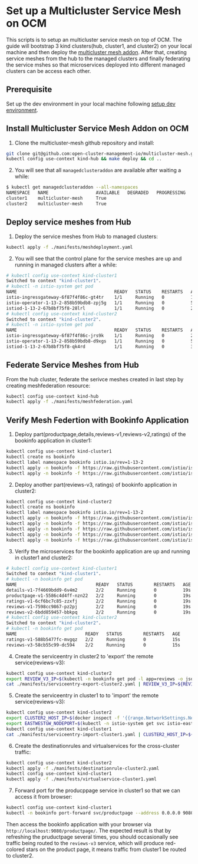 # Set up a Multicluster Service Mesh on OCM

This scripts is to setup an multicluster service mesh on top of OCM. The guide will bootstrap 3 kind clusters(hub, cluster1, and cluster2) on your local machine and then deploy the [multicluster mesh addon](https://github.com/open-cluster-management-io/multicluster-mesh). After that, creating service meshes from the hub to the managed clusters and finally federating the service mshes so that microservices deployed into different managed clusters can be access each other.

## Prerequisite

Set up the dev environment in your local machine following [setup dev environment](../setup-dev-environment).

## Install Multicluster Service Mesh Addon on OCM

1. Clone the multicluster-mesh github repository and install:

```bash
git clone git@github.com:open-cluster-management-io/multicluster-mesh.git && cd multicluster-mesh
kubectl config use-context kind-hub && make deploy && cd ..
```

2. You will see that all `managedclusteraddon` are available after waiting a while:

```bash
$ kubectl get managedclusteraddon --all-namespaces
NAMESPACE   NAME                  AVAILABLE   DEGRADED   PROGRESSING
cluster1    multicluster-mesh     True
cluster2    multicluster-mesh     True
```

## Deploy service meshes from Hub

1. Deploy the service meshes from Hub to managed clusters:

```bash
kubectl apply -f ./manifests/meshdeployment.yaml
```

2. You will see that the control plane for the service meshes are up and running in managed clusters after a while:

```bash
# kubectl config use-context kind-cluster1
Switched to context "kind-cluster1".
# kubectl -n istio-system get pod
NAME                                     READY   STATUS    RESTARTS   AGE
istio-ingressgateway-6f87f4f86c-gt4tr    1/1     Running   0          19s
istio-operator-1-13-2-858b59bdb8-zpj5g   1/1     Running   0          53s
istiod-1-13-2-67b8bf75f8-28lrl           1/1     Running   0          28s
# kubectl config use-context kind-cluster2
Switched to context "kind-cluster2".
# kubectl -n istio-system get pod
NAME                                     READY   STATUS    RESTARTS   AGE
istio-ingressgateway-6f87f4f86c-jrs9k    1/1     Running   0          21s
istio-operator-1-13-2-858b59bdb8-d9xgs   1/1     Running   0          53s
istiod-1-13-2-67b8bf75f8-qk4rd           1/1     Running   0          32s
```

## Federate Service Meshes from Hub

From the hub cluster, federate the serivce meshes created in last step by creating meshfederation resource:

```bash
kubectl config use-context kind-hub
kubectl apply -f ./manifests/meshfederation.yaml
```

## Verify Mesh Federtion with Bookinfo Application

1. Deploy part(productpage,details,reviews-v1,reviews-v2,ratings) of the bookinfo application in cluster1:

```bash
kubectl config use-context kind-cluster1
kubectl create ns bookinfo
kubectl label namespace bookinfo istio.io/rev=1-13-2
kubectl apply -n bookinfo -f https://raw.githubusercontent.com/istio/istio/release-1.13/samples/bookinfo/platform/kube/bookinfo.yaml -l 'app,version notin (v3)'
kubectl apply -n bookinfo -f https://raw.githubusercontent.com/istio/istio/release-1.13/samples/bookinfo/platform/kube/bookinfo.yaml -l 'account'
```

2. Deploy another part(reviews-v3, ratings) of bookinfo application in cluster2:

```bash
kubectl config use-context kind-cluster2
kubectl create ns bookinfo
kubectl label namespace bookinfo istio.io/rev=1-13-2
kubectl apply -n bookinfo -f https://raw.githubusercontent.com/istio/istio/release-1.8/samples/bookinfo/platform/kube/bookinfo.yaml -l 'app,version in (v3)'
kubectl apply -n bookinfo -f https://raw.githubusercontent.com/istio/istio/release-1.8/samples/bookinfo/platform/kube/bookinfo.yaml -l 'service=reviews'
kubectl apply -n bookinfo -f https://raw.githubusercontent.com/istio/istio/release-1.8/samples/bookinfo/platform/kube/bookinfo.yaml -l 'account=reviews'
kubectl apply -n bookinfo -f https://raw.githubusercontent.com/istio/istio/release-1.8/samples/bookinfo/platform/kube/bookinfo.yaml -l 'app=ratings'
kubectl apply -n bookinfo -f https://raw.githubusercontent.com/istio/istio/release-1.8/samples/bookinfo/platform/kube/bookinfo.yaml -l 'account=ratings'
```

3. Verify the microservices for the bookinfo application are up and running in cluster1 and cluster2:

```bash
# kubectl config use-context kind-cluster1
Switched to context "kind-cluster1".
# kubectl -n bookinfo get pod
NAME                              READY   STATUS        RESTARTS   AGE
details-v1-7f4669bdd9-6v4m2       2/2     Running       0          19s
productpage-v1-5586c4d4ff-nzn22   2/2     Running       0          19s
ratings-v1-6cf6bc7c85-zzxfj       2/2     Running       0          19s
reviews-v1-7598cc9867-pz2pj       2/2     Running       0          19s
reviews-v2-6bdd859457-bbkpq       2/2     Running       0          19s
# kubectl config use-context kind-cluster2
Switched to context "kind-cluster2".
# kubectl -n bookinfo get pod
NAME                          READY   STATUS        RESTARTS   AGE
ratings-v1-588b5477fc-mvgqz   2/2     Running       0          15s
reviews-v3-58cb55c99-dc594    2/2     Running       0          15s
```

4. Create the serviceentry in cluster2 to 'export' the remote service(reviews-v3):

```bash
kubectl config use-context kind-cluster2
export REVIEW_V3_IP=$(kubectl -n bookinfo get pod -l app=reviews -o jsonpath='{.items[0].status.podIP}')
cat ./manifests/serviceentry-export-cluster2.yaml | REVIEW_V3_IP=${REVIEW_V3_IP} envsubst | kubectl apply -f -
```

5. Create the serviceentry in cluster1 to to 'import' the remote service(reviews-v3):

```bash
kubectl config use-context kind-cluster2
export CLUSTER2_HOST_IP=$(docker inspect -f '{{range.NetworkSettings.Networks}}{{.IPAddress}}{{end}}' cluster2-control-plane)
export EASTWESTGW_NODEPORT=$(kubectl -n istio-system get svc istio-eastwestgateway -o jsonpath='{.spec.ports[?(@.name=="tls")].nodePort}')
kubectl config use-context kind-cluster1
cat ./manifests/serviceentry-import-cluster1.yaml | CLUSTER2_HOST_IP=${CLUSTER2_HOST_IP} EASTWESTGW_NODEPORT=${EASTWESTGW_NODEPORT} envsubst | kubectl apply -f -
```

6. Create the destinationrules and virtualservices for the cross-cluster traffic:

```bash
kubectl config use-context kind-cluster2
kubectl apply -f ./manifests/destinationrule-cluster2.yaml
kubectl config use-context kind-cluster1
kubectl apply -f ./manifests/virtualservice-cluster1.yaml
```

7. Forward port for the producppage service in cluster1 so that we can access it from browser:

```bash
kubectl config use-context kind-cluster1
kubectl -n bookinfo port-forward svc/productpage --address 0.0.0.0 9080:9080
```

Then access the bookinfo application with your browser via `http://localhost:9080/productpage/`. The expected result is that by refreshing the pruductpage several times, you should occasionally see traffic being routed to the `reviews-v3` service, which will produce red-colored stars on the product page, it means traffic from cluster1 be routed to cluster2.
